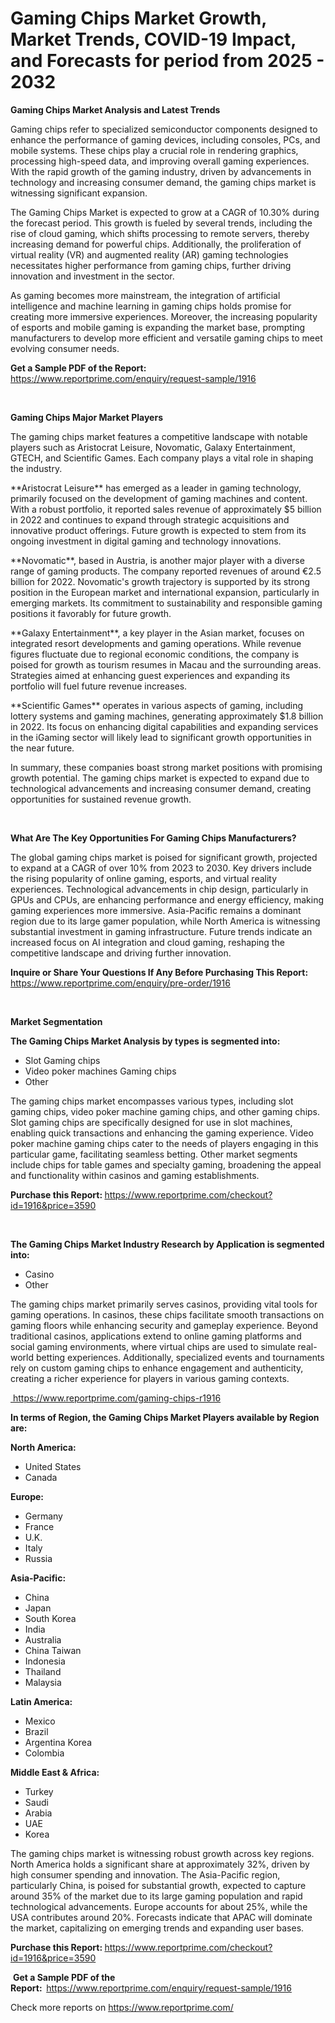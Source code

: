 <p><h1>Gaming Chips Market Growth, Market Trends, COVID-19 Impact, and Forecasts for period from 2025 - 2032</h1></p><p><strong>Gaming Chips Market Analysis and Latest Trends</strong></p>
<p><p>Gaming chips refer to specialized semiconductor components designed to enhance the performance of gaming devices, including consoles, PCs, and mobile systems. These chips play a crucial role in rendering graphics, processing high-speed data, and improving overall gaming experiences. With the rapid growth of the gaming industry, driven by advancements in technology and increasing consumer demand, the gaming chips market is witnessing significant expansion.</p><p>The Gaming Chips Market is expected to grow at a CAGR of 10.30% during the forecast period. This growth is fueled by several trends, including the rise of cloud gaming, which shifts processing to remote servers, thereby increasing demand for powerful chips. Additionally, the proliferation of virtual reality (VR) and augmented reality (AR) gaming technologies necessitates higher performance from gaming chips, further driving innovation and investment in the sector.</p><p>As gaming becomes more mainstream, the integration of artificial intelligence and machine learning in gaming chips holds promise for creating more immersive experiences. Moreover, the increasing popularity of esports and mobile gaming is expanding the market base, prompting manufacturers to develop more efficient and versatile gaming chips to meet evolving consumer needs.</p></p>
<p><strong>Get a Sample PDF of the Report:&nbsp;</strong> <a href="https://www.reportprime.com/enquiry/request-sample/1916?utm_campaign=3500&utm_medium=2&utm_source=Github&utm_content=ia&utm_term=18032025&utm_id=gaming-chips">https://www.reportprime.com/enquiry/request-sample/1916</a></p>
<p>&nbsp;</p>
<p><strong>Gaming Chips Major Market Players</strong></p>
<p><p>The gaming chips market features a competitive landscape with notable players such as Aristocrat Leisure, Novomatic, Galaxy Entertainment, GTECH, and Scientific Games. Each company plays a vital role in shaping the industry.</p><p>**Aristocrat Leisure** has emerged as a leader in gaming technology, primarily focused on the development of gaming machines and content. With a robust portfolio, it reported sales revenue of approximately $5 billion in 2022 and continues to expand through strategic acquisitions and innovative product offerings. Future growth is expected to stem from its ongoing investment in digital gaming and technology innovations.</p><p>**Novomatic**, based in Austria, is another major player with a diverse range of gaming products. The company reported revenues of around €2.5 billion for 2022. Novomatic's growth trajectory is supported by its strong position in the European market and international expansion, particularly in emerging markets. Its commitment to sustainability and responsible gaming positions it favorably for future growth.</p><p>**Galaxy Entertainment**, a key player in the Asian market, focuses on integrated resort developments and gaming operations. While revenue figures fluctuate due to regional economic conditions, the company is poised for growth as tourism resumes in Macau and the surrounding areas. Strategies aimed at enhancing guest experiences and expanding its portfolio will fuel future revenue increases.</p><p>**Scientific Games** operates in various aspects of gaming, including lottery systems and gaming machines, generating approximately $1.8 billion in 2022. Its focus on enhancing digital capabilities and expanding services in the iGaming sector will likely lead to significant growth opportunities in the near future.</p><p>In summary, these companies boast strong market positions with promising growth potential. The gaming chips market is expected to expand due to technological advancements and increasing consumer demand, creating opportunities for sustained revenue growth.</p></p>
<p>&nbsp;</p>
<p><strong>What Are The Key Opportunities For Gaming Chips Manufacturers?</strong></p>
<p><p>The global gaming chips market is poised for significant growth, projected to expand at a CAGR of over 10% from 2023 to 2030. Key drivers include the rising popularity of online gaming, esports, and virtual reality experiences. Technological advancements in chip design, particularly in GPUs and CPUs, are enhancing performance and energy efficiency, making gaming experiences more immersive. Asia-Pacific remains a dominant region due to its large gamer population, while North America is witnessing substantial investment in gaming infrastructure. Future trends indicate an increased focus on AI integration and cloud gaming, reshaping the competitive landscape and driving further innovation.</p></p>
<p><strong>Inquire or Share Your Questions If Any Before Purchasing This Report:</strong> <a href="https://www.reportprime.com/enquiry/pre-order/1916?utm_campaign=3500&utm_medium=2&utm_source=Github&utm_content=ia&utm_term=18032025&utm_id=gaming-chips">https://www.reportprime.com/enquiry/pre-order/1916</a></p>
<p>&nbsp;</p>
<p><strong>Market Segmentation</strong></p>
<p><strong>The Gaming Chips Market Analysis by types is segmented into:</strong></p>
<p><ul><li>Slot Gaming chips</li><li>Video poker machines Gaming chips</li><li>Other</li></ul></p>
<p><p>The gaming chips market encompasses various types, including slot gaming chips, video poker machine gaming chips, and other gaming chips. Slot gaming chips are specifically designed for use in slot machines, enabling quick transactions and enhancing the gaming experience. Video poker machine gaming chips cater to the needs of players engaging in this particular game, facilitating seamless betting. Other market segments include chips for table games and specialty gaming, broadening the appeal and functionality within casinos and gaming establishments.</p></p>
<p><strong>Purchase this Report:&nbsp;</strong><a href="https://www.reportprime.com/checkout?id=1916&price=3590&utm_campaign=3500&utm_medium=2&utm_source=Github&utm_content=ia&utm_term=18032025&utm_id=gaming-chips">https://www.reportprime.com/checkout?id=1916&price=3590</a></p>
<p>&nbsp;</p>
<p><strong>The Gaming Chips Market Industry Research by Application is segmented into:</strong></p>
<p><ul><li>Casino</li><li>Other</li></ul></p>
<p><p>The gaming chips market primarily serves casinos, providing vital tools for gaming operations. In casinos, these chips facilitate smooth transactions on gaming floors while enhancing security and gameplay experience. Beyond traditional casinos, applications extend to online gaming platforms and social gaming environments, where virtual chips are used to simulate real-world betting experiences. Additionally, specialized events and tournaments rely on custom gaming chips to enhance engagement and authenticity, creating a richer experience for players in various gaming contexts.</p></p>
<p><a href="https://www.reportprime.com/gaming-chips-r1916?utm_campaign=3500&utm_medium=2&utm_source=Github&utm_content=ia&utm_term=18032025&utm_id=gaming-chips">&nbsp;https://www.reportprime.com/gaming-chips-r1916</a></p>
<p><strong>In terms of Region, the Gaming Chips Market Players available by Region are:</strong></p>
<p>
    <p> <strong> North America: </strong>
        <ul>
            <li>United States</li>
            <li>Canada</li>
        </ul>
        </p> 
    <p> <strong> Europe: </strong>
        <ul>
            <li>Germany</li>
            <li>France</li>
            <li>U.K.</li>
            <li>Italy</li>
            <li>Russia</li>
        </ul>
        </p> 
    <p> <strong> Asia-Pacific: </strong>
        <ul>
            <li>China</li>
            <li>Japan</li>
            <li>South Korea</li>
            <li>India</li>
            <li>Australia</li>
            <li>China Taiwan</li>
            <li>Indonesia</li>
            <li>Thailand</li>
            <li>Malaysia</li>
        </ul>
        </p> 
    <p> <strong> Latin America: </strong>
        <ul>
            <li>Mexico</li>
            <li>Brazil</li>
            <li>Argentina Korea</li>
            <li>Colombia</li>
        </ul>
        </p> 
    <p> <strong> Middle East & Africa: </strong>
        <ul>
            <li>Turkey</li>
            <li>Saudi</li>
            <li>Arabia</li>
            <li>UAE</li>
            <li>Korea</li>
        </ul>
    </p>
    </p>
<p><p>The gaming chips market is witnessing robust growth across key regions. North America holds a significant share at approximately 32%, driven by high consumer spending and innovation. The Asia-Pacific region, particularly China, is poised for substantial growth, expected to capture around 35% of the market due to its large gaming population and rapid technological advancements. Europe accounts for about 25%, while the USA contributes around 20%. Forecasts indicate that APAC will dominate the market, capitalizing on emerging trends and expanding user bases.</p></p>
<p><strong>Purchase this Report: </strong><a href="https://www.reportprime.com/checkout?id=1916&price=3590&utm_campaign=3500&utm_medium=2&utm_source=Github&utm_content=ia&utm_term=18032025&utm_id=gaming-chips">https://www.reportprime.com/checkout?id=1916&price=3590</a></p>
<p>&nbsp;<strong>Get a Sample PDF of the Report:&nbsp;&nbsp;</strong><a href="https://www.reportprime.com/enquiry/request-sample/1916?utm_campaign=3500&utm_medium=2&utm_source=Github&utm_content=ia&utm_term=18032025&utm_id=gaming-chips">https://www.reportprime.com/enquiry/request-sample/1916</a></p>
<p><strong></strong></p>
<p>Check more reports on <a href="https://www.reportprime.com/?utm_campaign=3500&utm_medium=2&utm_source=Github&utm_content=ia&utm_term=18032025&utm_id=gaming-chips">https://www.reportprime.com/</a></p>